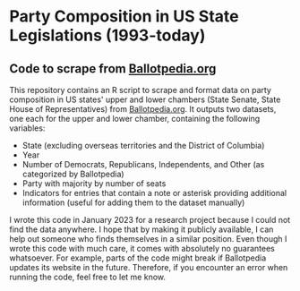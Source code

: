 # Party Composition in US State Legislations (1993-today)

## Code to scrape from [Ballotpedia.org](https://ballotpedia.org)

This repository contains an R script to scrape and format data on party composition in US states' upper and lower chambers (State Senate, State House of Representatives) from [Ballotpedia.org](https://ballotpedia.org). 
It outputs two datasets, one each for the upper and lower chamber, containing the following variables:

- State (excluding overseas territories and the District of Columbia)
- Year 
- Number of Democrats, Republicans, Independents, and Other (as categorized by Ballotpedia)
- Party with majority by number of seats
- Indicators for entries that contain a note or asterisk providing additional information (useful for adding them to the dataset manually)

I wrote this code in January 2023 for a research project because I could not find the data anywhere. 
I hope that by making it publicly available, I can help out someone who finds themselves in a similar position.
Even though I wrote this code with much care, it comes with absolutely no guarantees whatsoever. 
For example, parts of the code might break if Ballotpedia updates its website in the future.
Therefore, if you encounter an error when running the code, feel free to let me know.		
